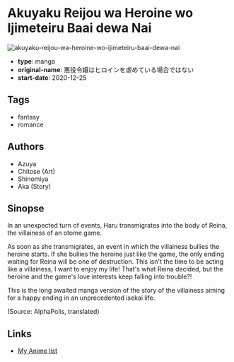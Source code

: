 # Akuyaku Reijou wa Heroine wo Ijimeteiru Baai dewa Nai

![akuyaku-reijou-wa-heroine-wo-ijimeteiru-baai-dewa-nai](https://cdn.myanimelist.net/images/manga/2/242355.jpg)

-   **type**: manga
-   **original-name**: 悪役令嬢はヒロインを虐めている場合ではない
-   **start-date**: 2020-12-25

## Tags

-   fantasy
-   romance

## Authors

-   Azuya
-   Chitose (Art)
-   Shinomiya
-   Aka (Story)

## Sinopse

In an unexpected turn of events, Haru transmigrates into the body of Reina, the villainess of an otome game.

As soon as she transmigrates, an event in which the villainess bullies the heroine starts. If she bullies the heroine just like the game, the only ending waiting for Reina will be one of destruction. This isn't the time to be acting like a villainess, I want to enjoy my life! That's what Reina decided, but the heroine and the game's love interests keep falling into trouble?!

This is the long awaited manga version of the story of the villainess aiming for a happy ending in an unprecedented isekai life.

(Source: AlphaPolis, translated)

## Links

-   [My Anime list](https://myanimelist.net/manga/134711/Akuyaku_Reijou_wa_Heroine_wo_Ijimeteiru_Baai_dewa_Nai)
